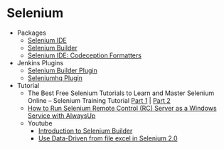 # Selenium
- Packages
    - [Selenium IDE](http://goo.gl/1dZxwN)
    - [Selenium Builder](http://goo.gl/mVJzPv)
    - [Selenium IDE: Codeception Formatters](http://goo.gl/Zdy6Li)
- Jenkins Plugins
    - [Selenium Builder Plugin](http://goo.gl/spqCin)
    - [Seleniumhq Plugin](http://goo.gl/lVqJUO)
- Tutorial
    - The Best Free Selenium Tutorials to Learn and Master Selenium Online – Selenium Training Tutorial [Part 1](http://goo.gl/9o0LuP) | [Part 2](http://goo.gl/V0xGt8)
    - [How to Run Selenium Remote Control (RC) Server as a Windows Service with AlwaysUp](http://goo.gl/YKwp95)
    - Youtube
        - [Introduction to Selenium Builder](http://youtu.be/kzVZg_kGcC8)
        - [Use Data-Driven from file excel in Selenium 2.0](http://youtu.be/56CmrAYevDo)
